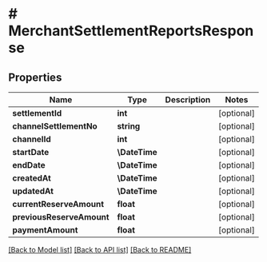 # # MerchantSettlementReportsResponse

## Properties

Name | Type | Description | Notes
------------ | ------------- | ------------- | -------------
**settlementId** | **int** |  | [optional]
**channelSettlementNo** | **string** |  | [optional]
**channelId** | **int** |  | [optional]
**startDate** | **\DateTime** |  | [optional]
**endDate** | **\DateTime** |  | [optional]
**createdAt** | **\DateTime** |  | [optional]
**updatedAt** | **\DateTime** |  | [optional]
**currentReserveAmount** | **float** |  | [optional]
**previousReserveAmount** | **float** |  | [optional]
**paymentAmount** | **float** |  | [optional]

[[Back to Model list]](../../README.md#models) [[Back to API list]](../../README.md#endpoints) [[Back to README]](../../README.md)
